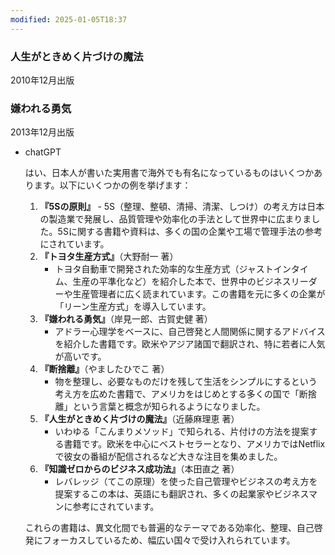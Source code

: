```yaml
---
modified: 2025-01-05T18:37
---
```

  

  

  

### 人生がときめく片づけの魔法

2010年12月出版

  

### 嫌われる勇気

2013年12月出版

  

  

- chatGPT
    
    はい、日本人が書いた実用書で海外でも有名になっているものはいくつかあります。以下にいくつかの例を挙げます：
    
    1. **『5Sの原則』** - 5S（整理、整頓、清掃、清潔、しつけ）の考え方は日本の製造業で発展し、品質管理や効率化の手法として世界中に広まりました。5Sに関する書籍や資料は、多くの国の企業や工場で管理手法の参考にされています。
    2. **『トヨタ生産方式』**（大野耐一 著）
        - トヨタ自動車で開発された効率的な生産方式（ジャストインタイム、生産の平準化など）を紹介した本で、世界中のビジネスリーダーや生産管理者に広く読まれています。この書籍を元に多くの企業が「リーン生産方式」を導入しています。
    3. **『嫌われる勇気』**（岸見一郎、古賀史健 著）
        - アドラー心理学をベースに、自己啓発と人間関係に関するアドバイスを紹介した書籍です。欧米やアジア諸国で翻訳され、特に若者に人気が高いです。
    4. **『断捨離』**（やましたひでこ 著）
        - 物を整理し、必要なものだけを残して生活をシンプルにするという考え方を広めた書籍で、アメリカをはじめとする多くの国で「断捨離」という言葉と概念が知られるようになりました。
    5. **『人生がときめく片づけの魔法』**（近藤麻理恵 著）
        - いわゆる「こんまりメソッド」で知られる、片付けの方法を提案する書籍です。欧米を中心にベストセラーとなり、アメリカではNetflixで彼女の番組が配信されるなど大きな注目を集めました。
    6. **『知識ゼロからのビジネス成功法』**（本田直之 著）
        - レバレッジ（てこの原理）を使った自己管理やビジネスの考え方を提案するこの本は、英語にも翻訳され、多くの起業家やビジネスマンに参考にされています。
    
    これらの書籍は、異文化間でも普遍的なテーマである効率化、整理、自己啓発にフォーカスしているため、幅広い国々で受け入れられています。